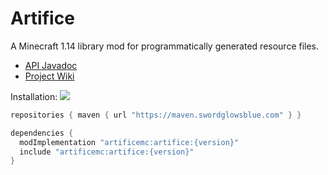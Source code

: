 # Artifice

A Minecraft 1.14 library mod for programmatically generated resource files.

- [API Javadoc](https://htmlpreview.github.io/?https://github.com/artificemc/artifice/blob/master/doc/index.html)
- [Project Wiki](https://github.com/swordglowsblue/artifice/wiki)

Installation: 
[![](https://jitpack.io/v/artificemc/artifice.svg)](https://jitpack.io/#artificemc/artifice)
```gradle
repositories { maven { url "https://maven.swordglowsblue.com" } }

dependencies {
  modImplementation "artificemc:artifice:{version}"
  include "artificemc:artifice:{version}"
}
```
